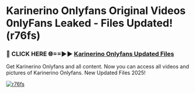 # Karinerino Onlyfans Original Videos 0nlyFans Leaked - Files Updated! (r76fs)

<h3>🔴 CLICK HERE 🌐==►► <a href="https://tinyurl.com/3hn5wdd3" rel="nofollow">Karinerino Onlyfans Updated Files</a></h3>

Get Karinerino Onlyfans and all content. Now you can access all videos and pictures of Karinerino Onlyfans. New Updated Files 2025!

[![r76fs](https://i.imgur.com/4HnBqBT.gif)](https://tinyurl.com/3hn5wdd3)
